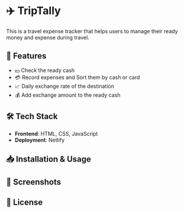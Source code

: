 # ✈️ TripTally

This is a travel expense tracker that helps users to manage their ready money and expense during travel.

## 🚀 Features

- 💵 Check the ready cash
- 💳 Record expenses and Sort them by cash or card
- 📈 Daily exchange rate of the destination
- 💰 Add exchange amount to the ready cash

## 🛠️ Tech Stack

- **Frontend**: HTML, CSS, JavaScript
- **Deployment**: Netlify

## 📥 Installation & Usage

## 📸 Screenshots

## 📜 License
